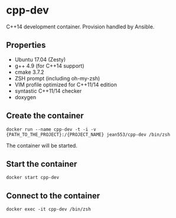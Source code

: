 # cpp-dev

C++14 development container. Provision handled by Ansible.

## Properties

* Ubuntu 17.04 (Zesty)
* g++ 4.9 (for C++14 support)
* cmake 3.7.2
* ZSH prompt (including oh-my-zsh)
* VIM profile optimized for C++11/14 edition
* syntastic C++11/14 checker
* doxygen

## Create the container

```
docker run --name cpp-dev -t -i -v {PATH_TO_THE_PROJECT}:/{PROJECT_NAME} jean553/cpp-dev /bin/zsh
```

The container will be started.

## Start the container

```
docker start cpp-dev
```

## Connect to the container

```
docker exec -it cpp-dev /bin/zsh
```
